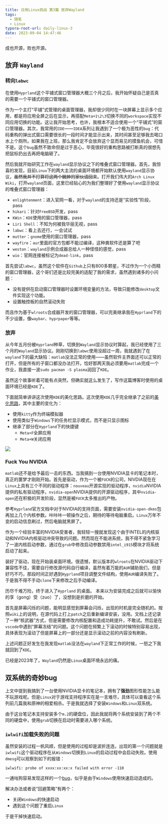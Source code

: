 ```yaml
---
title: 日用Linux挑战 第3篇 放弃Wayland
tags:
  - 随笔
  - Linux
typora-root-url: daily-linux-3
date: 2023-09-04 14:47:46
---
```



成也开源，败也开源。

<!--more-->

## 放弃 `Wayland`

### 转向`labwc`

在使用`Hyprland`这个平铺式窗口管理器大概三个月之后，我开始怀疑自己是否真的需要一个平铺式的窗口管理器。

作为一个主打“平铺”式管理的桌面管理器，我却很少同时在一块屏幕上显示多个应用，都是将应用全屏之后在显示，再搭配`Meta+1\2\3`切换不同的`workspace`实现不同应用切换的功能。这让我开始思考，也许，我根本不适合使用一个“平铺式”的窗口管理器。其次，我常用的`IDE`——`IDEA`系列让我遇到了一个极为恶性的`bug`：代码重构的弹出式窗口需要很长的一段时间才能显示出来，其时间甚至足够我去喝口水上个厕所。如果我在上班，那么我肯定不会放弃这个显而易见的摸鱼机会，可惜不是。这个`bug`虽然不致命但是过于恶心，毕竟很好的重构思路被打断真的很想先把鼠标扔出去再把电脑砸了。

然后我就开始研究工作在`wayland`显示协议之下的堆叠式窗口管理器。首先，我惊喜的发现，目前`Linux`下的两大主流的桌面环境都开始默认使用`wayland`显示协议，~~虽然我并不打算将这两个臃肿的家伙请回来~~。打开我们伟大的`Arch Linux Wiki`，打开`wayland`页面，这里已经贴心的为我们整理好了使用`wayland`显示协议的堆叠式窗口管理器：

- `enlightenment`：进入官网一看，对于`wayland`的支持还是“实验性”阶段，pass
- `hikari`：针对`FreeBSD`开发，pass
- `KWin`：`KDE`使用的窗口管理器，pass
- `Liri Shell`：不知为何被我华丽无视，pass
- `labwc`：看上去还行，一会试试
- `mutter`：`gnome`使用的窗口管理器，pass
- `wayfire`：`aur`里面的官方包都不能过编译，这种粪软件还是算了吧
- `weston`：`wayland`示例合成器总给人一种怪怪的感觉，pass
- `wio`：官网连接被标记为`dead-link`，pass

首先尝试`labwc`，虽然这个软件在`Github`上只有800多颗星，不过作为一个小而精的窗口管理器，这个哥们还是比较完美的适配了我的需求，虽然遇到诸多的小问题：

- 没有提供在启动窗口管理器时设置环境变量的方法，导致只能修改`desktop`文件实现这个功能。
- 设置触控板的自然滚动失败

而且作为基于`wlroots`合成器开发的窗口管理器，可以完美继承我在`Hyprland`下的不少设置，像`waybar`、`hyprpaper`等等。

### 放弃

从今年五月份被`Hyprland`种草，切换到`Wayland`显示协议时算起，我已经使用了三个月的`Wayland`显示协议。刚刚切换到`labwc`使用没超过一周，我就遇到了在`wayland`下的最大缺陷：`matlab`没法正常的使用——虽然软件主界面还可以正常的打开，但是所有的子窗口都没办法打开。恰好那两天我必须要用`matlab`完成一个作业，我直接一波`sudo pacman -S plasma`润回了`KDE`。

虽然这个故事听着可能有点突然，但确实就这么发生了，写作这篇博客时使用的桌面环境已经是`KDE`了。

下面就简单讲讲这次使用`KDE`的美化思路。这次使用`KDE`几乎完全继承了之前的[美化思路](https://rrricardo.top/blog/2023/01/15/daily-linux-0/)，其中主要的变化为：

- 使用`kitty`作为终端模拟器
- 使用类似于`Windows`下的任务栏显示模式，而不是只显示图标
- 继承了部分在`Hyprland`下的快捷键
  - `Meta+F`全屏应用
  - `Meta+W`关闭应用

![](Screenshot_20230904_144149.png)

### Fuck You NVIDIA

`matlab`还不是给予最后一击的东西。当我搞到一台使用NVIDIA显卡的笔记本时，真正的噩梦才刚刚开始。首先是驱动，作为一个被`FUCK`的公司，NIVDIA现在在`Linux`上具有三个不同的驱动程序：`nouveau`开源实现的驱动程序，`nvidia`NVIDIA提供的私有驱动程序，`nvidia-open`NVIDIA提供的开源驱动程序，其中`nvidia-open`还在积极的开发阶段，显然是被`FUCK`太多推出的产物。

参考`Hyprland`官方文档中对于NVIDIA的支持页面，需要安装`nvidia-open-dkms`包再加上几个内核参数。咔咔咔一顿操作之后，期待的等待电脑重启。`Linux`万年不变的启动信息刷过，然后电脑就黑屏了。

作为一个经验丰富的NVIDIA受害者，我轻轻一搜就发现这个由于INTEL的内核驱动和NVIDIA内核驱动冲突导致的问题。然而现在不能进系统，我不得不紧急学习了一波内核启动参数，通过在`grub`中修改启动参数禁用`intel_i915`模块才将系统启动了起来。

装好了驱动，现在开始装桌面环境。很遗憾，默认版本的`wlroots`在NVIDIA驱动下兼容性不佳，需要自行修改源代码自行编译，虽然有着万能的`AUR`辅助我们，但是好巧不巧，那段时间正好遇到`Hyprland`项目调整文件结构，使用`AUR`编译失败了。于是我不得不手动`clone`下来修改之后手动编译。

历尽千难万险，终于进入了`Hyprland` 的桌面。   本来以为安装完成之后就可以愉快的享（gong）受（zuo）了，没想到是折磨的开始。

首先是屏幕闪烁的问题，能明显感觉到屏幕会闪烁，出现的时机是完全随机的。按照`wiki`上的说明，在源代码上打上`patch`之后重新编译安装，没用。文档上还记录了一种“核武器”方式，但是需要修改内核配置和造成功耗提升，不敢试。然后是在`vscode`中遇到“屏幕冻结”的问题。这个问题在频繁上下滚动的时候特别容易出现，具体表现为滚动了但是屏幕上的一部分还是显示滚动之前的内容没有刷新。

上述问题正好发生在我发现`matlab`没法在`wayland`下正常工作的时候，一怒之下我就回到了`KDE`。

已经是2023年了，`Wayland`仍然是`Linux`桌面环境永远的痛。

## 双系统的奇妙bug

上文中提到我搞到了一台使用NVIDIA显卡的笔记本，拥有了**强劲**图形性能怎么能不玩游戏呢。但是`Linux`对于游戏支持程序实在是一言难尽，具体可以查看这个系列前几篇我和原神的相爱相杀。于是我就选择了安装`Windows`和`Linux`双系统。

由于这台笔记本支持安装多个`m.2`的硬盘位，因此我就将两个系统安装到了两个不同的硬盘中，使用`grub`切换在启动时需要进入哪个系统。

### `iwlwifi`加载失败的问题

虽然安装的过程一帆风顺，但是使用的过程却是波折连连。出现的第一个问题就是`iwlwifi`这个驱动程序在从`Windows`切换到`Linux`的启动过程中会启动失败。使用`dmesg`可以观察到如下的报错：

```
iwlwifi: probe of xxxx:xx:xx:x failed with error -110
```

一通咕狗容易发现这样的一个[bug](https://bugzilla.kernel.org/show_bug.cgi?id=209641#c55)，似乎是由于`Windows`使用快速启动造成的。

解决办法或者说“回避策略”有两个：

- 关闭`Windows`的快速启动
- 遇到这个问题了重启`Linux`

于是干掉快速启动。

